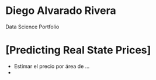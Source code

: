 # Diego Alvarado Rivera
Data Science Portfolio

# [Predicting Real State Prices]
* Estimar el precio por área de ...
* 
